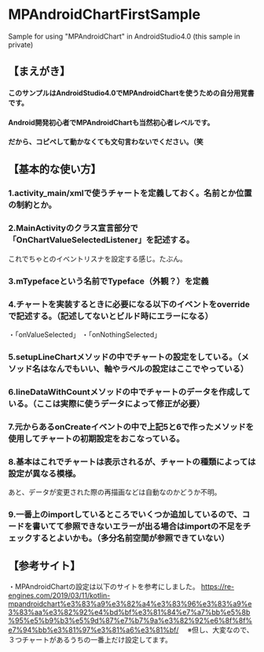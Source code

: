 # MPAndroidChartFirstSample
Sample for using "MPAndroidChart" in AndroidStudio4.0 (this sample in private)
## 


## 【まえがき】
#### このサンプルはAndroidStudio4.0でMPAndroidChartを使うための自分用覚書です。
#### Android開発初心者でMPAndroidChartも当然初心者レベルです。
#### だから、コピペして動かなくても文句言わないでください。（笑
## 

## 【基本的な使い方】
###  1.activity_main/xmlで使うチャートを定義しておく。名前とか位置の制約とか。
###  2.MainActivityのクラス宣言部分で「OnChartValueSelectedListener」を記述する。
   これでちゃとのイベントリスナを設定する感じ。たぶん。
###  3.mTypefaceという名前でTypeface（外観？）を定義
###  4.チャートを実装するときに必要になる以下のイベントをoverrideで記述する。（記述してないとビルド時にエラーになる）
   ・「onValueSelected」
   ・「onNothingSelected」
###  5.setupLineChartメソッドの中でチャートの設定をしている。（メソッド名はなんでもいい、軸やラベルの設定はここでやっている）
###  6.lineDataWithCountメソッドの中でチャートのデータを作成している。（ここは実際に使うデータによって修正が必要）
###  7.元からあるonCreateイベントの中で上記5と6で作ったメソッドを使用してチャートの初期設定をおこなっている。
###  8.基本はこれでチャートは表示されるが、チャートの種類によっては設定が異なる模様。
   あと、データが変更された際の再描画などは自動なのかどうか不明。
###  9.一番上のimportしているところでいくつか追加しているので、コードを書いてて参照できないエラーが出る場合はimportの不足をチェックするとよいかも。（多分名前空間が参照できていない）
## 

## 【参考サイト】
 ・MPAndroidChartの設定は以下のサイトを参考にしました。
  https://re-engines.com/2019/03/11/kotlin-mpandroidchart%e3%83%a9%e3%82%a4%e3%83%96%e3%83%a9%e3%83%aa%e3%82%92%e4%bd%bf%e3%81%84%e7%a7%bb%e5%8b%95%e5%b9%b3%e5%9d%87%e7%b7%9a%e3%82%92%e6%8f%8f%e7%94%bb%e3%81%97%e3%81%a6%e3%81%bf/
 　※但し、大変なので、３つチャートがあるうちの一番上だけ設定してます。

